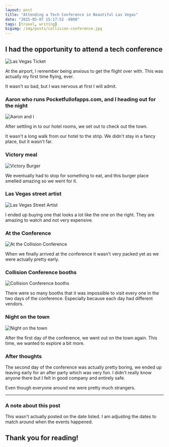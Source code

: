 ```yaml
---
layout: post
title: "Attending a Tech Conference in Beautiful Las Vegas"
date: "2015-05-07 15:17:52 -0800"
tags: [travel, writing]
bigimg: /img/posts/collision-conference.jpg
---
```


## I had the opportunity to attend a tech conference

![Las Vegas Ticket](https://imgur.com/mhlJVfg.jpg)

At the airport, I remember being anxious to get the flight over with. This was actually my first time flying, ever.

It wasn't so bad, but I was nervous at first I will admit.


### Aaron who runs Pocketfullofapps.com, and I heading out for the night

![Aaron and I](https://imgur.com/1wmaieX.jpg)

After settling in to our hotel rooms, we set out to check out the town.

It wasn't a long walk from our hotel to the strip. We didn't stay in a fancy place, but it wasn't far.

### Victory meal

![Victory Burger](https://imgur.com/i4LcrZI.jpg)

We eventually had to stop for something to eat, and this burger place smelled amazing so we went for it.

### Las Vegas street artist

![Las Vegas Street Artist](https://imgur.com/Dq8GB3o.jpg)

I ended up buying one that looks a lot like the one on the right. They are amazing to watch and not very expensive.

### At the Conference

![At the Collision Conference](https://imgur.com/GXExCHo.jpg)

When we finally arrived at the conference it wasn't very packed yet as we were actually pretty early.

### Collision Conference booths

![Collision Conference booths](https://imgur.com/P3IKdFo.jpg)

There were so many booths that it was impossible to visit every one in the two days of the conference. Especially because each day had different vendors.

### Night on the town

![Night on the town](https://imgur.com/Bieg1oI.jpg)

After the first day of the conference, we went out on the town again. This time, we wanted to explore a bit more.

### After thoughts

The second day of the conference was actually pretty boring, we ended up leaving early for an after party which was very fun. I didn't really know anyone there but I felt in good company and entirely safe.

Even though everyone around me were pretty much strangers.

*****

### A note about this post

This wasn't actually posted on the date listed. I am adjusting the dates to match around when the events happened.

## Thank you for reading!
